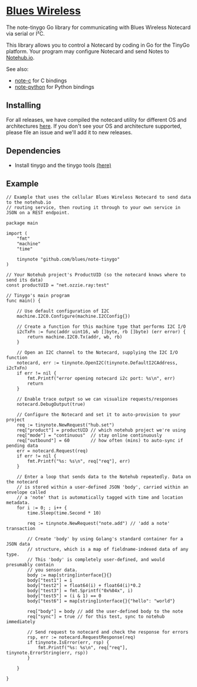 # [Blues Wireless][blues]

The note-tinygo Go library for communicating with Blues Wireless Notecard via serial or I²C.

This library allows you to control a Notecard by coding in Go for the TinyGo platform.
Your program may configure Notecard and send Notes to [Notehub.io][notehub].

See also:
* [note-c][note-c] for C bindings
* [note-python][note-python] for Python bindings

## Installing
For all releases, we have compiled the notecard utility for different OS and architectures [here](https://github.com/blues/note-go/releases).
If you don't see your OS and architecture supported, please file an issue and we'll add it to new releases.

[blues]: https://blues.com
[notehub]: https://notehub.io
[note-arduino]: https://github.com/blues/note-arduino
[note-c]: https://github.com/blues/note-c
[note-go]: https://github.com/blues/note-go
[note-tinygo]: https://github.com/blues/note-tinygo
[note-python]: https://github.com/blues/note-python

## Dependencies
- Install tinygo and the tinygo tools [(here)](https://tinygo.org/getting-started/install/)

## Example
```golang
// Example that uses the cellular Blues Wireless Notecard to send data to the notehub.io
// routing service, then routing it through to your own service in JSON on a REST endpoint.

package main

import (
    "fmt"
    "machine"
    "time"

    tinynote "github.com/blues/note-tinygo"
)

// Your Notehub project's ProductUID (so the notecard knows where to send its data)
const productUID = "net.ozzie.ray:test"

// Tinygo's main program
func main() {

    // Use default configuration of I2C
    machine.I2C0.Configure(machine.I2CConfig{})

    // Create a function for this machine type that performs I2C I/O
    i2cTxFn := func(addr uint16, wb []byte, rb []byte) (err error) {
        return machine.I2C0.Tx(addr, wb, rb)
    }

    // Open an I2C channel to the Notecard, supplying the I2C I/O function
    notecard, err := tinynote.OpenI2C(tinynote.DefaultI2CAddress, i2cTxFn)
    if err != nil {
        fmt.Printf("error opening notecard i2c port: %s\n", err)
		return
    }

    // Enable trace output so we can visualize requests/responses
    notecard.DebugOutput(true)

    // Configure the Notecard and set it to auto-provision to your project
    req := tinynote.NewRequest("hub.set")
    req["product"] = productUID // which notehub project we're using
    req["mode"] = "continuous"  // stay online continuously
    req["outbound"] = 60        // how often (mins) to auto-sync if pending data
    err = notecard.Request(req)
    if err != nil {
        fmt.Printf("%s: %s\n", req["req"], err)
    }

    // Enter a loop that sends data to the Notehub repeatedly. Data on the notecard
    // is stored within a user-defined JSON 'body', carried within an envelope called
    // a 'note' that is automatically tagged with time and location metadata.
    for i := 0; ; i++ {
        time.Sleep(time.Second * 10)

        req := tinynote.NewRequest("note.add") // 'add a note' transaction

        // Create 'body' by using Golang's standard container for a JSON data
        // structure, which is a map of fieldname-indexed data of any type.
        // This 'body' is completely user-defined, and would presumably contain
        // you sensor data.
        body := map[string]interface{}{}
        body["test1"] = i
        body["test2"] = float64(i) + float64(i)*0.2
        body["test3"] = fmt.Sprintf("0x%04x", i)
        body["test5"] = (i & 1) == 0
        body["test6"] = map[string]interface{}{"hello": "world"}

        req["body"] = body // add the user-defined body to the note
        req["sync"] = true // for this test, sync to notehub immediately

        // Send request to notecard and check the response for errors
        rsp, err := notecard.RequestResponse(req)
        if tinynote.IsError(err, rsp) {
            fmt.Printf("%s: %s\n", req["req"], tinynote.ErrorString(err, rsp))
        }

    }

}

```
